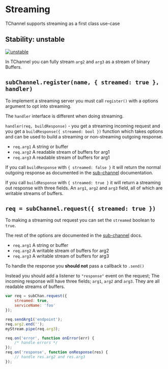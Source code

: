 # Streaming

TChannel supports streaming as a first class use-case

## Stability: unstable

[![unstable](http://badges.github.io/stability-badges/dist/unstable.svg)](http://github.com/badges/stability-badges)

In TChannel you can fully stream `arg2` and `arg3` as a stream of
binary Buffers.

## `subChannel.register(name, { streamed: true }, handler)`

To implement a streaming server you must call `register()` with
a options argument to opt into streaming.

The `handler` interface is different when doing streaming.

`handler(req, buildResponse)` - you get a streaming incoming 
request and you get a `buildResponse({ streamed: bool })` function
which takes options and can be used to build a streaming or
non-streaming outgoing response.

 - `req.arg1` A string or buffer
 - `req.arg2` A readable stream of buffers for arg1
 - `req.arg3` A readable stream of buffers for arg1

If you call `buildResponse` with `{ streamed: false }` it will
return the normal outgoing response as documented in the
[sub-channel](./sub-channel.md) documentation.

If you call `buildResponse` with `{ streamed: true }` it will
return a streaming out response with three fields. An `arg1`,
`arg2` and `arg3` field, all of which are writable streams of
buffers.

## `req = subChannel.request({ streamed: true })`

To making a streaming out request you can set the `streamed`
boolean to `true`.

The rest of the options are documented in the 
[sub-channel](./sub-channel.md) docs.

 - `req.arg1` A string or buffer
 - `req.arg2` A writable stream of buffers for arg2
 - `req.arg3` A writable stream of buffers for arg3

To handle the response you **should not** pass a callback
to `.send()`

Instead you should add a listener to `"response"` event on
the request; The incoming response will have three fields; `arg1`,
`arg2` and `arg3`. They are all readable streams of buffers.

```js
var req = subChan.request({
    streamed: true,
    serviceName: 'foo'
});

req.sendArg1('endpoint');
req.arg2.end('');
myStream.pipe(req.arg3);

req.on('error', function onError(err) {
    /* handle errors */
});
req.on('response', function onResponse(res) {
    // handle res.arg2 and res.arg3
});
```
